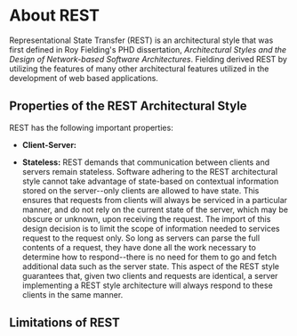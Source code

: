 # About REST

Representational State Transfer (REST) is an architectural style that was first
defined in Roy Fielding's PHD dissertation, *Architectural Styles and the Design
of Network-based Software Architectures*. Fielding derived REST by utilizing the
features of many other architectural features utilized in the development of web
based applications.

## Properties of the REST Architectural Style

REST has the following important properties:
* **Client-Server:**

* **Stateless:** REST demands that communication between clients and servers remain stateless. Software adhering to the REST architectural style cannot take advantage of state-based on contextual information stored on the server--only clients are allowed to have state. This ensures that requests from clients will always be serviced in a particular manner, and do not rely on the current state of the server, which may be obscure or unknown, upon receiving the request. The import of this design decision is to limit the scope of information needed to services request to the request only. So long as servers can parse the full contents of a request, they have done all the work necessary to determine how to respond--there is no need for them to go and fetch additional data such as the server state. This aspect of the REST style guarantees that, given two clients and requests are identical, a server implementing a REST style architecture will always respond to these clients in the same manner.

## Limitations of REST 

